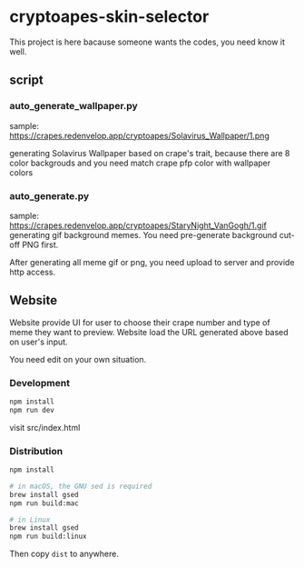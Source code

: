 # cryptoapes-skin-selector

This project is here bacause someone wants the codes, you need know it well.

## script
### auto_generate_wallpaper.py

sample: https://crapes.redenvelop.app/cryptoapes/Solavirus_Wallpaper/1.png 

generating Solavirus Wallpaper based on crape's trait, because there are 8 color backgrouds and you need match crape pfp color with wallpaper colors

### auto_generate.py
sample: https://crapes.redenvelop.app/cryptoapes/StaryNight_VanGogh/1.gif
generating gif background memes. You need pre-generate background cut-off PNG first.

After generating all meme gif or png, you need upload to server and provide http access.

## Website
Website provide UI for user to choose their crape number and type of meme they want to preview. Website load the URL generated above based on user's input.

You need edit on your own situation.

### Development
```bash
npm install
npm run dev
```

visit src/index.html

### Distribution

```bash
npm install

# in macOS, the GNU sed is required
brew install gsed
npm run build:mac

# in Linux
brew install gsed
npm run build:linux
```

Then copy `dist` to anywhere.
